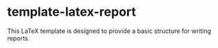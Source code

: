 # template-latex-report

This LaTeX template is designed to provide a basic structure for writing reports.
